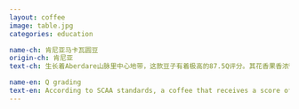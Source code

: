 ```yaml
---
layout: coffee
image: table.jpg
categories: education

name-ch: 肯尼亚马卡瓦圆豆
origin-ch: 肯尼亚
text-ch: 生长着Aberdare山脉里中心地带，这款豆子有着极高的87.5Q评分。其花香果香浓郁，口味甘甜，不苦的口味和清爽干净的后味绝对是一款享受级的好咖啡。

name-en: Q grading
text-en: According to SCAA standards, a coffee that receives a score of 80 or above is considered specialty. Q Coffees™ provide an assurance of quality that consumers can trust. While many variables in roasting and brewing affect the taste of coffee, Q Coffees™ confirm that thee beans are being used are among the highest quality in the world - properly milled and having distinguishable characteristics taht separate them from other coffees. A good bean is the first step toward achieving a perfect cup of coffee.
---
```





